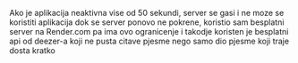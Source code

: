 Ako je aplikacija neaktivna vise od 50 sekundi, server se gasi i ne moze se koristiti aplikacija dok se server ponovo ne pokrene, koristio sam besplatni server na Render.com pa ima ovo ogranicenje i takodje koristen je besplatni api od deezer-a koji ne pusta citave pjesme nego samo dio pjesme koji traje dosta kratko
